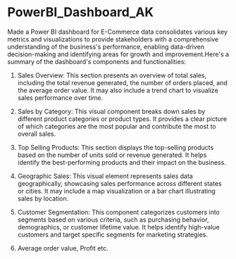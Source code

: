 # PowerBI_Dashboard_AK
 Made a Power BI dashboard for E-Commerce data consolidates various key metrics and visualizations to provide stakeholders with a comprehensive understanding of the business's performance, enabling data-driven decision-making and identifying areas for growth and improvement.Here's a summary of the dashboard's components and functionalities:

1. Sales Overview: This section presents an overview of total sales, including the total revenue generated, the number of orders placed, and the average order value. It may also include a trend chart to visualize sales performance over time.

2. Sales by Category: This visual component breaks down sales by different product categories or product types. It provides a clear picture of which categories are the most popular and contribute the most to overall sales.

3. Top Selling Products: This section displays the top-selling products based on the number of units sold or revenue generated. It helps identify the best-performing products and their impact on the business.

4. Geographic Sales: This visual element represents sales data geographically, showcasing sales performance across different states or cities. It may include a map visualization or a bar chart illustrating sales by location.

5. Customer Segmentation: This component categorizes customers into segments based on various criteria, such as purchasing behavior, demographics, or customer lifetime value. It helps identify high-value customers and target specific segments for marketing strategies.

6. Average order value, Profit etc.
